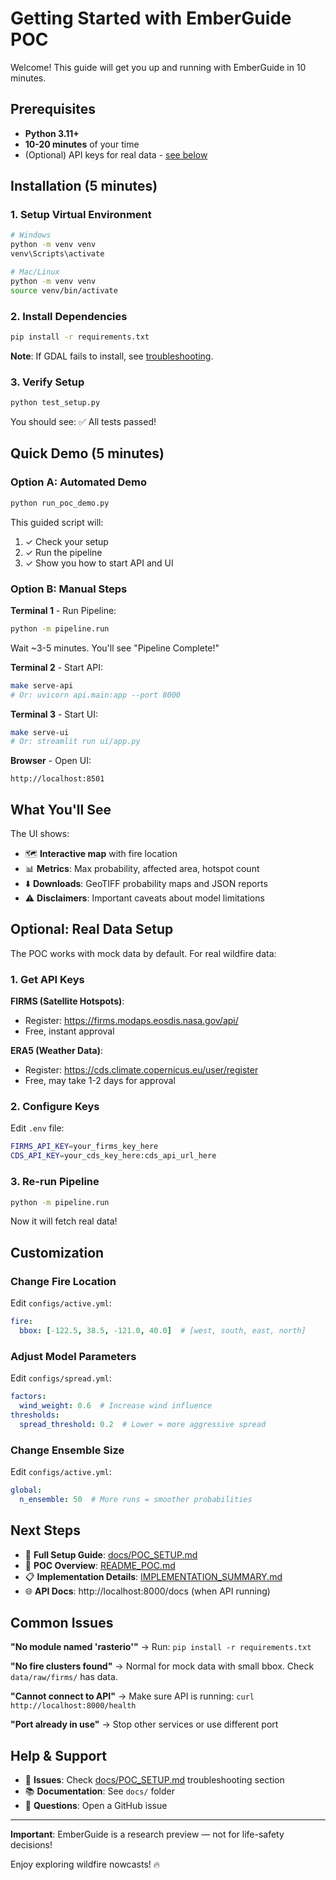 # Getting Started with EmberGuide POC

Welcome! This guide will get you up and running with EmberGuide in 10 minutes.

## Prerequisites

- **Python 3.11+**
- **10-20 minutes** of your time
- (Optional) API keys for real data - [see below](#optional-real-data-setup)

## Installation (5 minutes)

### 1. Setup Virtual Environment

```bash
# Windows
python -m venv venv
venv\Scripts\activate

# Mac/Linux
python -m venv venv
source venv/bin/activate
```

### 2. Install Dependencies

```bash
pip install -r requirements.txt
```

**Note**: If GDAL fails to install, see [troubleshooting](docs/POC_SETUP.md#troubleshooting).

### 3. Verify Setup

```bash
python test_setup.py
```

You should see: ✅ All tests passed!

## Quick Demo (5 minutes)

### Option A: Automated Demo

```bash
python run_poc_demo.py
```

This guided script will:
1. ✓ Check your setup
2. ✓ Run the pipeline
3. ✓ Show you how to start API and UI

### Option B: Manual Steps

**Terminal 1** - Run Pipeline:
```bash
python -m pipeline.run
```
Wait ~3-5 minutes. You'll see "Pipeline Complete!"

**Terminal 2** - Start API:
```bash
make serve-api
# Or: uvicorn api.main:app --port 8000
```

**Terminal 3** - Start UI:
```bash
make serve-ui
# Or: streamlit run ui/app.py
```

**Browser** - Open UI:
```
http://localhost:8501
```

## What You'll See

The UI shows:
- 🗺️ **Interactive map** with fire location
- 📊 **Metrics**: Max probability, affected area, hotspot count
- ⬇️ **Downloads**: GeoTIFF probability maps and JSON reports
- ⚠️ **Disclaimers**: Important caveats about model limitations

## Optional: Real Data Setup

The POC works with mock data by default. For real wildfire data:

### 1. Get API Keys

**FIRMS (Satellite Hotspots)**:
- Register: https://firms.modaps.eosdis.nasa.gov/api/
- Free, instant approval

**ERA5 (Weather Data)**:
- Register: https://cds.climate.copernicus.eu/user/register  
- Free, may take 1-2 days for approval

### 2. Configure Keys

Edit `.env` file:
```bash
FIRMS_API_KEY=your_firms_key_here
CDS_API_KEY=your_cds_key_here:cds_api_url_here
```

### 3. Re-run Pipeline

```bash
python -m pipeline.run
```

Now it will fetch real data!

## Customization

### Change Fire Location

Edit `configs/active.yml`:
```yaml
fire:
  bbox: [-122.5, 38.5, -121.0, 40.0]  # [west, south, east, north]
```

### Adjust Model Parameters

Edit `configs/spread.yml`:
```yaml
factors:
  wind_weight: 0.6  # Increase wind influence
thresholds:
  spread_threshold: 0.2  # Lower = more aggressive spread
```

### Change Ensemble Size

Edit `configs/active.yml`:
```yaml
global:
  n_ensemble: 50  # More runs = smoother probabilities
```

## Next Steps

- 📖 **Full Setup Guide**: [docs/POC_SETUP.md](docs/POC_SETUP.md)
- 🔬 **POC Overview**: [README_POC.md](README_POC.md)
- 📋 **Implementation Details**: [IMPLEMENTATION_SUMMARY.md](IMPLEMENTATION_SUMMARY.md)
- 🌐 **API Docs**: http://localhost:8000/docs (when API running)

## Common Issues

**"No module named 'rasterio'"**
→ Run: `pip install -r requirements.txt`

**"No fire clusters found"**
→ Normal for mock data with small bbox. Check `data/raw/firms/` has data.

**"Cannot connect to API"**
→ Make sure API is running: `curl http://localhost:8000/health`

**"Port already in use"**
→ Stop other services or use different port

## Help & Support

- 🐛 **Issues**: Check [docs/POC_SETUP.md](docs/POC_SETUP.md) troubleshooting section
- 📚 **Documentation**: See `docs/` folder
- 💬 **Questions**: Open a GitHub issue

---

**Important**: EmberGuide is a research preview — not for life-safety decisions!

Enjoy exploring wildfire nowcasts! 🔥


